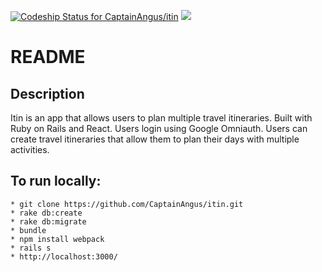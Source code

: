 [ ![Codeship Status for CaptainAngus/itin](https://app.codeship.com/projects/cf5a28e0-cb02-0135-245d-166e68feea7b/status?branch=master)](https://app.codeship.com/projects/261825)
<a href="https://codeclimate.com/github/CaptainAngus/itin/maintainability"><img src="https://api.codeclimate.com/v1/badges/f890ffb04f4f95c64eef/maintainability" /></a>

# README

## Description
Itin is an app that allows users to plan multiple travel itineraries. 
Built with Ruby on Rails and React. Users login using Google Omniauth. Users can create travel itineraries that allow them to plan their days with multiple activities.

## To run locally:
```
* git clone https://github.com/CaptainAngus/itin.git
* rake db:create
* rake db:migrate
* bundle
* npm install webpack
* rails s
* http://localhost:3000/
```
